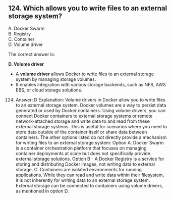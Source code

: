 ## 124. Which allows you to write files to an external storage system?
A. Docker Swarm  
B. Registry  
C. Container  
D. Volume driver  

The correct answer is:  

**D. Volume driver**  

- A **volume driver** allows Docker to write files to an external storage system by managing storage volumes.  
- It enables integration with various storage backends, such as NFS, AWS EBS, or cloud storage solutions.


124. Answer: D Explanation: Volume drivers in Docker allow you to write files to an external storage system. Docker volumes are a way to persist data generated or used by Docker containers. Using volume drivers, you can connect Docker containers to external storage systems or remote network-attached storage and write data to and read from these external storage systems. This is useful for scenarios where you need to store data outside of the container itself or share data between containers. The other options listed do not directly provide a mechanism for writing files to an external storage system: Option A. Docker Swarm is a container orchestration platform that focuses on managing container deployments at scale but does not specifically provide external storage solutions. Option B - A Docker Registry is a service for storing and distributing Docker images, not writing data to external storage. C. Containers are isolated environments for running applications. While they can read and write data within their filesystem, it is not inherently for writing data to an external storage system. External storage can be connected to containers using volume drivers, as mentioned in option D.
